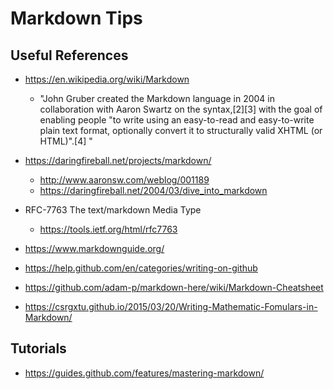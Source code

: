 
# Markdown Tips

## Useful References
- https://en.wikipedia.org/wiki/Markdown
  + "John Gruber created the Markdown language in 2004 in collaboration with Aaron Swartz on the syntax,[2][3] with the goal of enabling people "to write using an easy-to-read and easy-to-write plain text format, optionally convert it to structurally valid XHTML (or HTML)".[4] "

- https://daringfireball.net/projects/markdown/
  + http://www.aaronsw.com/weblog/001189
  + https://daringfireball.net/2004/03/dive_into_markdown

- RFC-7763 The text/markdown Media Type
  + https://tools.ietf.org/html/rfc7763

- https://www.markdownguide.org/

- https://help.github.com/en/categories/writing-on-github

- https://github.com/adam-p/markdown-here/wiki/Markdown-Cheatsheet

- https://csrgxtu.github.io/2015/03/20/Writing-Mathematic-Fomulars-in-Markdown/


## Tutorials
- https://guides.github.com/features/mastering-markdown/


